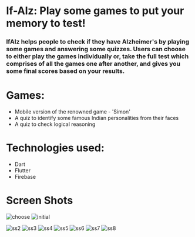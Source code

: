 # If-Alz: Play some games to put your memory to test!

### IfAlz helps people to check if they have Alzheimer's by playing some games and answering some quizzes. Users can choose to either play the games individually or, take the full test which comprises of all the games one after another, and gives you some final scores based on your results.


# Games:

- Mobile version of the renowned game - 'Simon'
- A quiz to identify some famous Indian personalities from their faces
- A quiz to check logical reasoning


# Technologies used:

- Dart
- Flutter
- Firebase

# Screen Shots

![choose](https://user-images.githubusercontent.com/51400182/74448468-05122d80-4ea1-11ea-8e0d-79a9ee5e04bb.gif)
![initial](https://user-images.githubusercontent.com/51400182/74449321-6c7cad00-4ea2-11ea-80f0-28d4f37747ed.gif)

![ss2](http://drive.google.com/uc?export=view&id=1Fr_buRxgM698cGjg9N3PjyRryJvh2ws5)
![ss3](http://drive.google.com/uc?export=view&id=1Fnjttf82p2rg8_cBPUB7EGUdkOmRl3q3)
![ss4](https://drive.google.com/open?id=1Fkj-G1p4dX-A4i2jSJcyduwT46QPqZsa)
![ss5](https://drive.google.com/open?id=1E5tEK-_8-ujgsWoM9KbsD4hDnxKtXygc)
![ss6](https://drive.google.com/open?id=1FedM_RBZC-WJUiZ9iCaMAqa2f3W_Y2Jx)
![ss7](https://drive.google.com/open?id=1FXfctmSmLQUqYXwqRBmOWvgqg4KlSyWy)
![ss8](https://drive.google.com/open?id=1FLUrxOPflDmw9VlH2STQm6tH3Ixb5d2E)
